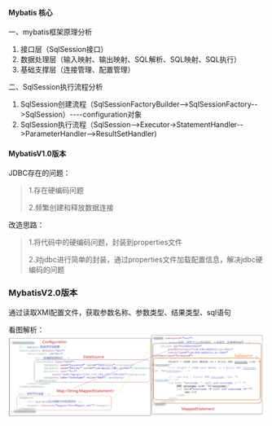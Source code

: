 
#### Mybatis 核心
一、mybatis框架原理分析
 1. 接口层（SqlSession接口）
 2. 数据处理层（输入映射、输出映射、SQL解析、SQL映射、SQL执行）
 3. 基础支撑层（连接管理、配置管理）

二、SqlSession执行流程分析
1. SqlSession创建流程（SqlSessionFactoryBuilder-->SqlSessionFactory-->SqlSession）----configuration对象
2. SqlSession执行流程（SqlSession-->Executor->StatementHandler-->ParameterHandler-->ResultSetHandler)

#### MybatisV1.0版本
JDBC存在的问题：
> 1.存在硬编码问题
>
> 2.频繁创建和释放数据连接

改造思路：
> 1.将代码中的硬编码问题，封装到properties文件
>
> 2.对jdbc进行简单的封装，通过properties文件加载配置信息，解决jdbc硬编码的问题


### MybatisV2.0版本
通过读取XMl配置文件，获取参数名称、参数类型、结果类型、sql语句

看图解析：
![Image](https://raw.githubusercontent.com/JohnCaiJun/img_storage/master/java/mybatis/Snipaste_2020-05-05_11-37-46.png)
